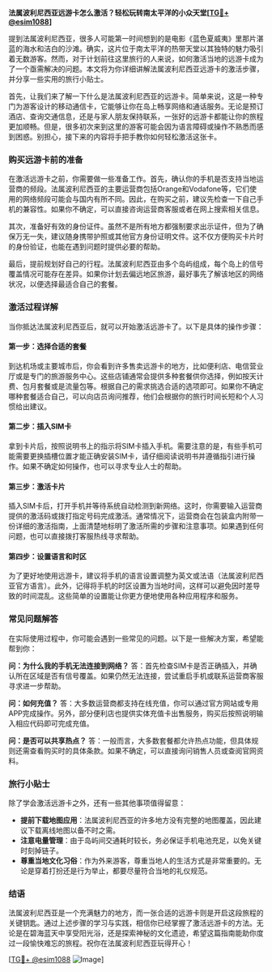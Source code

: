 **法属波利尼西亚远游卡怎么激活？轻松玩转南太平洋的小众天堂[[TG💪+ @esim1088](https://t.me/s/esim1088)]**

提到法属波利尼西亚，很多人可能第一时间想到的是电影《蓝色夏威夷》里那片湛蓝的海水和洁白的沙滩。确实，这片位于南太平洋的热带天堂以其独特的魅力吸引着无数游客。然而，对于计划前往这里旅行的人来说，如何激活当地的远游卡成为了一个亟需解决的问题。本文将为你详细讲解法属波利尼西亚远游卡的激活步骤，并分享一些实用的旅行小贴士。

首先，让我们来了解一下什么是法属波利尼西亚的远游卡。简单来说，这是一种专门为游客设计的移动通信卡，它能够让你在岛上畅享网络和通话服务。无论是预订酒店、查询交通信息，还是与家人朋友保持联系，一张好的远游卡都能让你的旅程更加顺畅。但是，很多初次来到这里的游客可能会因为语言障碍或操作不熟悉而感到困惑。别担心，接下来的内容将手把手教你如何轻松激活这张卡。

### **购买远游卡前的准备**

在激活远游卡之前，你需要做一些准备工作。首先，确认你的手机是否支持当地运营商的频段。法属波利尼西亚的主要运营商包括Orange和Vodafone等，它们使用的网络频段可能会与国内有所不同。因此，在购买之前，建议先检查一下自己手机的兼容性。如果你不确定，可以直接咨询运营商客服或者在网上搜索相关信息。

其次，准备好有效的身份证件。虽然不是所有地方都强制要求出示证件，但为了确保万无一失，建议随身携带护照或其他官方身份证明文件。这不仅方便购买卡片时的身份验证，也能在遇到问题时提供必要的帮助。

最后，提前规划好自己的行程。法属波利尼西亚由多个岛屿组成，每个岛上的信号覆盖情况可能存在差异。如果你计划去偏远地区旅游，最好事先了解该地区的网络状况，以便选择最适合自己的套餐。

### **激活过程详解**

当你抵达法属波利尼西亚后，就可以开始激活远游卡了。以下是具体的操作步骤：

#### **第一步：选择合适的套餐**
到达机场或主要城市后，你会看到许多售卖远游卡的地方，比如便利店、电信营业厅或是专门的旅游服务中心。这些店铺通常会提供多种套餐供你选择，例如按天计费、包月套餐或是流量包等。根据自己的需求挑选合适的选项即可。如果你不确定哪种套餐适合自己，可以向店员询问推荐，他们会根据你的旅行时间长短和个人习惯给出建议。

#### **第二步：插入SIM卡**
拿到卡片后，按照说明书上的指示将SIM卡插入手机。需要注意的是，有些手机可能需要更换插槽位置才能正确安装SIM卡，请仔细阅读说明书并遵循指引进行操作。如果不确定如何操作，也可以寻求专业人士的帮助。

#### **第三步：激活卡片**
插入SIM卡后，打开手机并等待系统自动检测到新网络。这时，你需要输入运营商提供的激活码或拨打指定号码完成激活。通常情况下，运营商会在包装盒内附带一份详细的激活指南，上面清楚地标明了激活所需的步骤和注意事项。如果遇到任何问题，也可以直接拨打客服热线寻求帮助。

#### **第四步：设置语言和时区**
为了更好地使用远游卡，建议将手机的语言设置调整为英文或法语（法属波利尼西亚官方语言）。此外，记得将手机的时区设置为当地时间，这样可以避免因时差导致的时间混乱。这些简单的设置能让你更方便地使用各种应用程序和服务。

### **常见问题解答**

在实际使用过程中，你可能会遇到一些常见的问题。以下是一些解决方案，希望能帮到你：

**问：为什么我的手机无法连接到网络？**
答：首先检查SIM卡是否正确插入，并确认所在区域是否有信号覆盖。如果仍然无法连接，尝试重启手机或联系运营商客服寻求进一步帮助。

**问：如何充值？**
答：大多数运营商都支持在线充值，你可以通过官方网站或专用APP完成操作。另外，部分便利店也提供实体充值卡出售服务，购买后按照说明输入相应代码即可完成充值。

**问：是否可以共享热点？**
答：一般而言，大多数套餐都允许热点功能，但具体规则还需查看购买时的具体条款。如果不确定，可以直接询问销售人员或查阅官网资料。

### **旅行小贴士**

除了学会激活远游卡之外，还有一些其他事项值得留意：

- **提前下载地图应用**：法属波利尼西亚的许多地方没有完整的地图覆盖，因此建议下载离线地图以备不时之需。
- **注意电量管理**：由于岛屿间交通耗时较长，务必保证手机电池充足，以免关键时刻掉链子。
- **尊重当地文化习俗**：作为外来游客，尊重当地人的生活方式是非常重要的。无论是穿着打扮还是行为举止，都要尽量符合当地的礼仪规范。

### **结语**

法属波利尼西亚是一个充满魅力的地方，而一张合适的远游卡则是开启这段旅程的关键钥匙。通过上述步骤的学习与实践，相信你已经掌握了激活远游卡的方法。无论是在碧海蓝天中享受阳光浴，还是探索神秘的文化遗迹，希望这篇指南能助你度过一段愉快难忘的旅程。祝你在法属波利尼西亚玩得开心！

[[TG💪+ @esim1088](https://t.me/s/esim1088) ![Image](https://i.postimg.cc/4NQfJmqS/Snipaste-2025-05-13-00-14-12.png)]